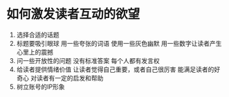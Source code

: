 # 如何激发读者互动的欲望

1. 选择合适的话题
2. 标题要吸引眼球
   用一些夸张的词语
   使用一些灰色幽默
   用一些数字让读者产生心里上的震撼
3. 问一些开放性的问题
   没有标准答案
   每个人都有发言权
4. 给读者提供情绪价值
   让读者觉得自己重要，或者自己很厉害
   能满足读者的好奇心
   对读者有一定的启发和帮助
5. 树立账号的IP形象
